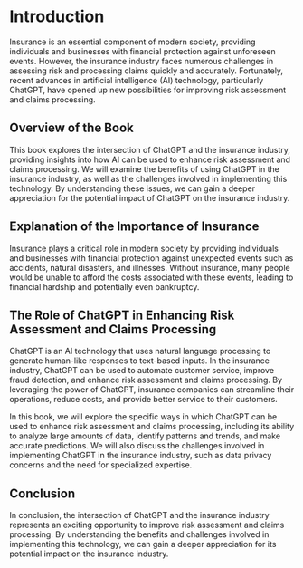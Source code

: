 Introduction
============

Insurance is an essential component of modern society, providing individuals and businesses with financial protection against unforeseen events. However, the insurance industry faces numerous challenges in assessing risk and processing claims quickly and accurately. Fortunately, recent advances in artificial intelligence (AI) technology, particularly ChatGPT, have opened up new possibilities for improving risk assessment and claims processing.

Overview of the Book
--------------------

This book explores the intersection of ChatGPT and the insurance industry, providing insights into how AI can be used to enhance risk assessment and claims processing. We will examine the benefits of using ChatGPT in the insurance industry, as well as the challenges involved in implementing this technology. By understanding these issues, we can gain a deeper appreciation for the potential impact of ChatGPT on the insurance industry.

Explanation of the Importance of Insurance
------------------------------------------

Insurance plays a critical role in modern society by providing individuals and businesses with financial protection against unexpected events such as accidents, natural disasters, and illnesses. Without insurance, many people would be unable to afford the costs associated with these events, leading to financial hardship and potentially even bankruptcy.

The Role of ChatGPT in Enhancing Risk Assessment and Claims Processing
----------------------------------------------------------------------

ChatGPT is an AI technology that uses natural language processing to generate human-like responses to text-based inputs. In the insurance industry, ChatGPT can be used to automate customer service, improve fraud detection, and enhance risk assessment and claims processing. By leveraging the power of ChatGPT, insurance companies can streamline their operations, reduce costs, and provide better service to their customers.

In this book, we will explore the specific ways in which ChatGPT can be used to enhance risk assessment and claims processing, including its ability to analyze large amounts of data, identify patterns and trends, and make accurate predictions. We will also discuss the challenges involved in implementing ChatGPT in the insurance industry, such as data privacy concerns and the need for specialized expertise.

Conclusion
----------

In conclusion, the intersection of ChatGPT and the insurance industry represents an exciting opportunity to improve risk assessment and claims processing. By understanding the benefits and challenges involved in implementing this technology, we can gain a deeper appreciation for its potential impact on the insurance industry.

